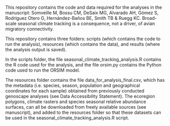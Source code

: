 This repository contains the code and data required for the analyses in the manuscript: Somveille M, Bossu CM, DeSaix MG, Alvarado AH, Gómez S, Rodríguez Otero G, Hernández-Baños BE, Smith TB & Ruegg KC. Broad-scale seasonal climate tracking is a consequence, not a driver, of avian migratory connectivity.

This repository contains three folders: scripts (which contains the code to run the analysis), resources (which contains the data), and results (where the analysis output is saved).

In the scripts folder, the file seasonal_climate_tracking_analysis.R contains the R code used for the analysis, and the file orsim.py contains the Python code used to run the ORSIM model.

The resources folder contains the file data_for_analysis_final.csv, which has the metadata (i.e. species, season, population and geographical coordinates for each sample) obtained from previously conducted genoscape analyses (see Data Accessibility Statement). The ecoregion polygons, climate rasters and species seasonal relative abundance surfaces, can all be downloaded from freely available sources (see manuscript), and added to the resources folder so that these datasets can be used in the seasonal_climate_tracking_analysis.R script.



